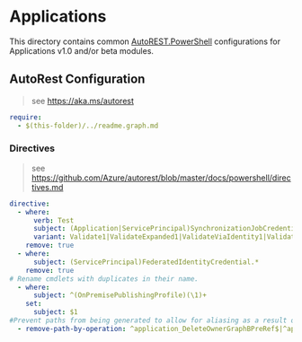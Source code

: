 # Applications

This directory contains common [AutoREST.PowerShell](https://github.com/Azure/autorest.powershell) configurations for Applications v1.0 and/or beta modules.

## AutoRest Configuration

> see <https://aka.ms/autorest>

``` yaml
require:
  - $(this-folder)/../readme.graph.md
```

### Directives

> see https://github.com/Azure/autorest/blob/master/docs/powershell/directives.md

``` yaml
directive:
  - where:
      verb: Test
      subject: (Application|ServicePrincipal)SynchronizationJobCredential
      variant: Validate1|ValidateExpanded1|ValidateViaIdentity1|ValidateViaIdentityExpanded1
    remove: true
  - where:
      subject: (ServicePrincipal)FederatedIdentityCredential.*
    remove: true
# Rename cmdlets with duplicates in their name.
  - where:
      subject: ^(OnPremisePublishingProfile)(\1)+
    set:
      subject: $1
#Prevent paths from being generated to allow for aliasing as a result of breaking changes in 2.18.0 and 2.17.0
  - remove-path-by-operation: ^application_DeleteOwnerGraphBPreRef$|^application_DeleteAppManagementPolicyGraphBPreRef$|^application_DeleteTokenIssuancePolicyGraphBPreRef$|^application_DeleteTokenLifetimePolicyGraphBPreRef$|^servicePrincipal_DeleteClaimsMappingPolicyGraphBPreRef$|^servicePrincipal_DeleteHomeRealmDiscoveryPolicyGraphBPreRef$|^servicePrincipal_DeleteOwnerGraphBPreRef$|^onPremisesPublishingProfile.agentGroup.agent_DeleteAgentGroupGraphBPreRef$|^onPremisesPublishingProfile.connectorGroup_DeleteMemberGraphBPreRef$|^onPremisesPublishingProfile.connector_ListMemberGraphOPreGraphBPreRef$|^onPremisesPublishingProfile.publishedResource_DeleteAgentGroupGraphBPreRef$|^onPremisesPublishingProfile.agentGroup.publishedResource_DeleteAgentGroupGraphBPreRef$
```
